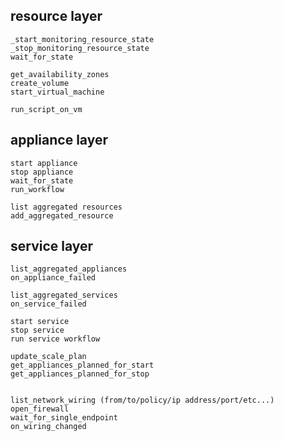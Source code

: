resource layer
--------------
    _start_monitoring_resource_state
    _stop_monitoring_resource_state
    wait_for_state

    get_availability_zones
    create_volume
    start_virtual_machine

    run_script_on_vm

appliance layer
---------------
    start appliance
    stop appliance
    wait_for_state
    run_workflow

    list aggregated resources
    add_aggregated_resource

service layer
-------------
    list_aggregated_appliances
    on_appliance_failed

    list_aggregated_services
    on_service_failed

    start service
    stop service
    run service workflow

    update_scale_plan
    get_appliances_planned_for_start
    get_appliances_planned_for_stop


    list_network_wiring (from/to/policy/ip address/port/etc...)
    open_firewall
    wait_for_single_endpoint
    on_wiring_changed
